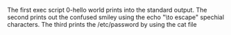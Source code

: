 The first exec script 0-hello world prints into the standard output.
The second prints out the confused smiley using the echo "\to escape" spechial characters.
The third prints the /etc/password by using the cat file
